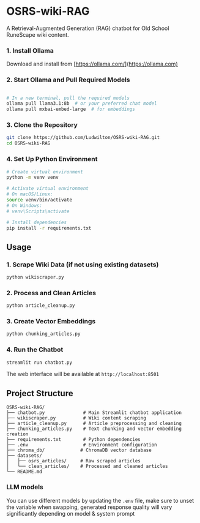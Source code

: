 # OSRS-wiki-RAG

A Retrieval-Augmented Generation (RAG) chatbot for Old School RuneScape wiki content.



### 1. Install Ollama

Download and install from [https://ollama.com/](https://ollama.com)

### 2. Start Ollama and Pull Required Models

```bash

# In a new terminal, pull the required models
ollama pull llama3.1:8b  # or your preferred chat model
ollama pull mxbai-embed-large  # for embeddings
```

### 3. Clone the Repository

```bash
git clone https://github.com/Ludwilton/OSRS-wiki-RAG.git
cd OSRS-wiki-RAG
```

### 4. Set Up Python Environment

```bash
# Create virtual environment
python -m venv venv

# Activate virtual environment
# On macOS/Linux:
source venv/bin/activate
# On Windows:
# venv\Scripts\activate

# Install dependencies
pip install -r requirements.txt
```


## Usage

### 1. Scrape Wiki Data (if not using existing datasets)

```bash
python wikiscraper.py
```

### 2. Process and Clean Articles

```bash
python article_cleanup.py
```

### 3. Create Vector Embeddings

```bash
python chunking_articles.py
```

### 4. Run the Chatbot

```bash
streamlit run chatbot.py
```

The web interface will be available at `http://localhost:8501`

## Project Structure

```
OSRS-wiki-RAG/
├── chatbot.py              # Main Streamlit chatbot application
├── wikiscraper.py          # Wiki content scraping
├── article_cleanup.py      # Article preprocessing and cleaning
├── chunking_articles.py    # Text chunking and vector embedding creation
├── requirements.txt        # Python dependencies
├── .env                    # Environment configuration
├── chroma_db/             # ChromaDB vector database
├── datasets/
│   ├── osrs_articles/     # Raw scraped articles
│   └── clean_articles/    # Processed and cleaned articles
└── README.md
```


### LLM models

You can use different models by updating the `.env` file, make sure to unset the variable when swapping, generated response quality will vary significantly depending on model & system prompt